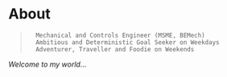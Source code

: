# About
> 		Mechanical and Controls Engineer (MSME, BEMech)
> 		Ambitious and Deterministic Goal Seeker on Weekdays
> 		Adventurer, Traveller and Foodie on Weekends

*Welcome to my world...*
